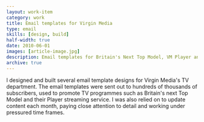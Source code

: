 ```yaml
---
layout: work-item
category: work
title: Email templates for Virgin Media
type: email
skills: [design, build]
half-width: true
date: 2010-06-01
images: [article-image.jpg]
description: Email templates for Britain's Next Top Model, VM Player and more.
archive: true
---
```


I designed and built several email template designs for Virgin Media's TV department. The email templates were sent out to hundreds of thousands of subscribers, used to promote TV programmes such as Britain's next Top Model and their Player streaming service. I was also relied on to update content each month, paying close attention to detail and working under pressured time frames.
